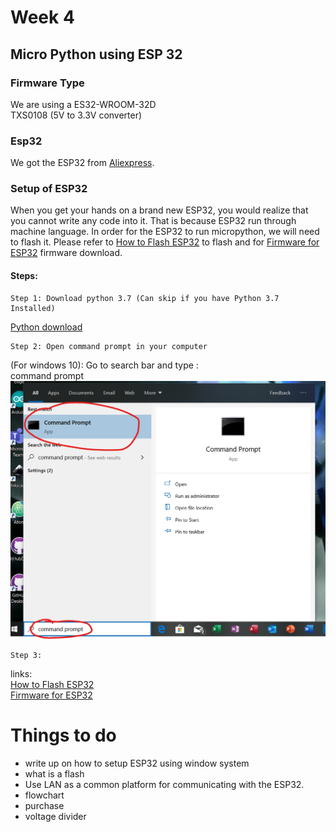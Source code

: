 # Week 4
## Micro Python using ESP 32
### Firmware Type
We are using a ES32-WROOM-32D   
TXS0108 (5V to 3.3V converter)


### Esp32
We got the ESP32 from [Aliexpress](https://www.aliexpress.com/item/32864722159.html?spm=a2g0o.productlist.0.0.6adf22437KMQF2&algo_pvid=59218ce0-d4fa-4c6d-96d5-f2ee9141faf3&algo_expid=59218ce0-d4fa-4c6d-96d5-f2ee9141faf3-5&btsid=5377d439-aa83-4940-a870-bc76197c661c&ws_ab_test=searchweb0_0,searchweb201602_2,searchweb201603_55).
### Setup of ESP32
When you get your hands on a brand new ESP32, you would realize that you cannot write any code into it. That is because ESP32 run through machine language. In order for the ESP32 to run micropython, we will need to flash it. Please refer to [How to Flash ESP32](https://randomnerdtutorials.com/flashing-micropython-firmware-esptool-py-esp32-esp8266/) to flash and for [Firmware for ESP32](http://micropython.org/download#esp32) firmware download.

#### Steps:
    Step 1: Download python 3.7 (Can skip if you have Python 3.7 Installed)
[Python download](https://www.python.org/downloads/)

    Step 2: Open command prompt in your computer
(For windows 10): Go to search bar and type :     
command prompt    
![](Vincent_Adventure\miscellaneous\pic\website\command_prompt.png)  

    Step 3:





links:  
[How to Flash ESP32](https://randomnerdtutorials.com/flashing-micropython-firmware-esptool-py-esp32-esp8266/)   
[Firmware for ESP32](http://micropython.org/download#esp32)

# Things to do
* write up on how to setup ESP32 using window system
* what is a flash
* Use LAN as a common platform for communicating with the ESP32.
* flowchart
* purchase
* voltage divider
